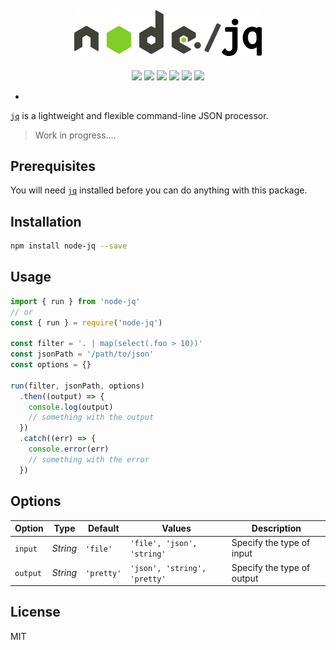 <p align="center" style="margin: 20px">
  <img width="300" alt="node-jq logo" src="docs/assets/logo.png" />
</p>

<p align="center">
  <a href="http://standardjs.com/"><img src="https://img.shields.io/badge/code%20style-standard-brightgreen.svg?maxAge=3600"></a>
  <a href="https://www.npmjs.com/package/node-jq"><img src="https://img.shields.io/npm/v/node-jq.svg?maxAge=3600"></a>
  <a href="https://travis-ci.org/sanack/node-jq"><img src="https://img.shields.io/travis/sanack/node-jq/master.svg?maxAge=3600"></a>
  <a href="https://coveralls.io/github/sanack/node-jq?branch=master"><img src="https://coveralls.io/repos/github/sanack/node-jq/badge.svg?branch=master"></a>
  <a href="https://gitter.im/davesnx/node-jq?utm_source=badge&utm_medium=badge&utm_campaign=pr-badge"><img src="https://badges.gitter.im/davesnx/node-jq.svg"></a>
  <a href="https://www.npmjs.com/package/node-jq"><img src="https://img.shields.io/npm/dm/node-jq.svg?maxAge=3600"></a>
</p>

-

[`jq`](https://stedolan.github.io/jq/) is a lightweight and flexible
    command-line JSON processor.

> Work in progress....

## Prerequisites

You will need [`jq`](https://stedolan.github.io/jq/download/) installed before
you can do anything with this package.

## Installation

```bash
npm install node-jq --save
```

## Usage

```javascript
import { run } from 'node-jq'
// or
const { run } = require('node-jq')

const filter = '. | map(select(.foo > 10))'
const jsonPath = '/path/to/json'
const options = {}

run(filter, jsonPath, options)
  .then((output) => {
    console.log(output)
    // something with the output
  })
  .catch((err) => {
    console.error(err)
    // something with the error
  })
```

## Options

| Option   | Type     | Default    | Values                        | Description                |
|----------|----------|------------|-------------------------------|----------------------------|
| `input`  | *String* | `'file'`   | `'file', 'json', 'string'`    | Specify the type of input  |
| `output` | *String* | `'pretty'` | `'json', 'string', 'pretty'`  | Specify the type of output |

## License

MIT
